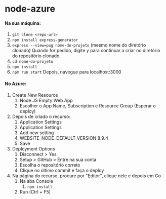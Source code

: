 # node-azure

#### Na sua máquina:

1. ```git clone <repo-url>```
2. ```npm install express-generator```
3. ```express --view=pug nome-do-projeto``` (mesmo nome do diretório clonado)
Quando for pedido, digite y para continuar a criar no diretório do repositório clonado
4. ```cd nome-do-projeto```
5. ```npm install```
6. ```npm run start```
    Depois, navegue para localhost:3000

#### No Azure:

1. Create New Resource
    1. Node JS Empty Web App
    2. Escolher o App Name, Subscription e Resource Group (Esperar o deploy)
3. Depois de criado o recurso:
    1. Application Settings
    2. Application Settings
    3. Add new setting
    4. WEBSITE_NODE_DEFAULT_VERSION 8.9.4
    5. Save
4. Deployment Options
    1. Disconnect > Yes
    2. Setup > GitHub > Entre na sua conta
    3. Escolha o repositório correto
    4. Clique no último commit e faça o deploy
5. Na página do recurso, procure por "Editor", clique nele e depois em Go
    1. Na aba Console
        1. ```npm install```
    2. Run (Ctrl + F5)